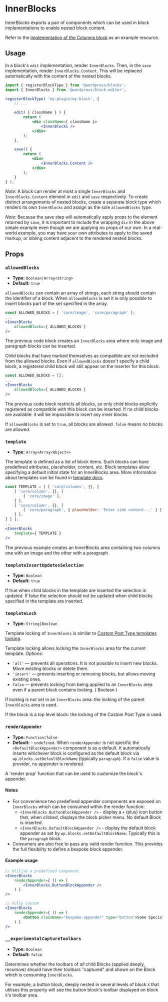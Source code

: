 InnerBlocks
===========

InnerBlocks exports a pair of components which can be used in block implementations to enable nested block content.

Refer to the [implementation of the Columns block](https://github.com/WordPress/gutenberg/tree/master/packages/block-library/src/columns) as an example resource.

## Usage

In a block's `edit` implementation, render `InnerBlocks`. Then, in the `save` implementation, render `InnerBlocks.Content`. This will be replaced automatically with the content of the nested blocks.

```jsx
import { registerBlockType } from '@wordpress/blocks';
import { InnerBlocks } from '@wordpress/block-editor';

registerBlockType( 'my-plugin/my-block', {
	// ...

	edit( { className } ) {
		return (
			<div className={ className }>
				<InnerBlocks />
			</div>
		);
	},

	save() {
		return (
			<div>
				<InnerBlocks.Content />
			</div>
		);
	}
} );
```

_Note:_ A block can render at most a single `InnerBlocks` and `InnerBlocks.Content` element in `edit` and `save` respectively. To create distinct arrangements of nested blocks, create a separate block type which renders its own `InnerBlocks` and assign as the sole `allowedBlocks` type.

_Note:_ Because the save step will automatically apply props to the element returned by `save`, it is important to include the wrapping `div` in the above simple example even though we are applying no props of our own. In a real-world example, you may have your own attributes to apply to the saved markup, or sibling content adjacent to the rendered nested blocks.

## Props

### `allowedBlocks`
* **Type:** `Boolean|Array<String>`
* **Default:** `true`

`allowedBlocks` can contain an array of strings, each string should contain the identifier of a block. When `allowedBlocks` is set it is only possible to insert blocks part of the set specified in the array.

```jsx
const ALLOWED_BLOCKS = [ 'core/image', 'core/paragraph' ];
...
<InnerBlocks
    allowedBlocks={ ALLOWED_BLOCKS }
/>
```

The previous code block creates an `InnerBlocks` area where only image and paragraph blocks can be inserted.

Child blocks that have marked themselves as compatible are not excluded from the allowed blocks. Even if `allowedBlocks` doesn't specify a child block, a registered child block will still appear on the inserter for this block.

```jsx
const ALLOWED_BLOCKS = [];
...
<InnerBlocks
    allowedBlocks={ ALLOWED_BLOCKS }
/>
```

The previous code block restricts all blocks, so only child blocks explicitly registered as compatible with this block can be inserted. If no child blocks are available: it will be impossible to insert any inner blocks.

If `allowedBlocks` is set to `true`, all blocks are allowed. `false` means no blocks are allowed.

### `template`
* **Type:** `Array<Array<Object>>`

The template is defined as a list of block items. Such blocks can have predefined attributes, placeholder, content, etc. Block templates allow specifying a default initial state for an InnerBlocks area.
More information about templates can be found in [template docs](/docs/designers-developers/developers/block-api/block-templates.md).

```jsx
const TEMPLATE = [ [ 'core/columns', {}, [
    [ 'core/column', {}, [
        [ 'core/image' ],
    ] ],
    [ 'core/column', {}, [
        [ 'core/paragraph', { placeholder: 'Enter side content...' } ],
    ] ],
] ] ];
...
<InnerBlocks
    template={ TEMPLATE }
/>
```

The previous example creates an InnerBlocks area containing two columns one with an image and the other with a paragraph.

### `templateInsertUpdatesSelection`
* **Type:** `Boolean`
* **Default:** `true`

If true when child blocks in the template are inserted the selection is updated.
If false the selection should not be updated when child blocks specified in the template are inserted.

### `templateLock`
* **Type:** `String|Boolean`

Template locking of `InnerBlocks` is similar to [Custom Post Type templates locking](/docs/designers-developers/developers/block-api/block-templates.md#locking).

Template locking allows locking the `InnerBlocks` area for the current template.
*Options:*

- `'all'` — prevents all operations. It is not possible to insert new blocks. Move existing blocks or delete them.
- `'insert'` — prevents inserting or removing blocks, but allows moving existing ones.
- `false` — prevents locking from being applied to an `InnerBlocks` area even if a parent block contains locking. ( Boolean )

If locking is not set in an `InnerBlocks` area: the locking of the parent `InnerBlocks` area is used.

If the block is a top level block: the locking of the Custom Post Type is used.

### `renderAppender`
* **Type:** `Function|false`
* **Default:** - `undefined`. When `renderAppender` is not specific the `<DefaultBlockAppender>` component is as a default. It automatically inserts whichever block is configured as the default block via `wp.blocks.setDefaultBlockName` (typically `paragraph`). If a `false` value is provider, no appender is rendered.

A 'render prop' function that can be used to customize the block's appender.

#### Notes
* For convenience two predefined appender components are exposed on `InnerBlocks` which can be consumed within the render function:
	- `<InnerBlocks.ButtonBlockAppender />` -  display a `+` (plus) icon button that, when clicked, displays the block picker menu. No default Block is inserted.
	- `<InnerBlocks.DefaultBlockAppender />` - display the default block appender as set by `wp.blocks.setDefaultBlockName`. Typically this is the `paragraph` block.
* Consumers are also free to pass any valid render function. This provides the full flexibility to define a bespoke block appender.

#### Example usage

```jsx
// Utilise a predefined component
<InnerBlocks
	renderAppender={ () => (
		<InnerBlocks.ButtonBlockAppender />
	) }
/>

// Fully custom
<InnerBlocks
	renderAppender={ () => (
		<button className="bespoke-appender" type="button">Some Special Appender</button>
	) }
/>
```

### `__experimentalCaptureToolbars`

* **Type:** `Boolean`
* **Default:** `false`

Determines whether the toolbars of _all_ child Blocks (applied deeply, recursive) should have their toolbars "captured" and shown on the Block which is consuming `InnerBlocks`.

For example, a button block, deeply nested in several levels of block `X` that utilises this property will see the button block's toolbar displayed on block `X`'s toolbar area.



